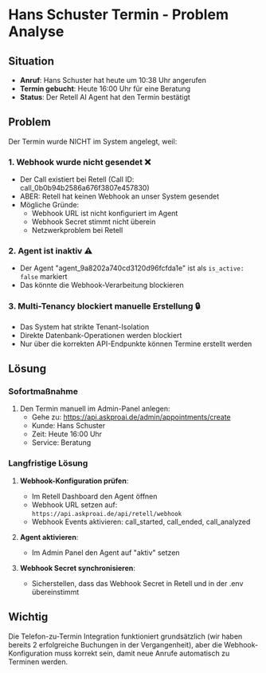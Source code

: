 # Hans Schuster Termin - Problem Analyse

## Situation
- **Anruf**: Hans Schuster hat heute um 10:38 Uhr angerufen
- **Termin gebucht**: Heute 16:00 Uhr für eine Beratung
- **Status**: Der Retell AI Agent hat den Termin bestätigt

## Problem
Der Termin wurde NICHT im System angelegt, weil:

### 1. Webhook wurde nicht gesendet ❌
- Der Call existiert bei Retell (Call ID: call_0b0b94b2586a676f3807e457830)
- ABER: Retell hat keinen Webhook an unser System gesendet
- Mögliche Gründe:
  - Webhook URL ist nicht konfiguriert im Agent
  - Webhook Secret stimmt nicht überein
  - Netzwerkproblem bei Retell

### 2. Agent ist inaktiv ⚠️
- Der Agent "agent_9a8202a740cd3120d96fcfda1e" ist als `is_active: false` markiert
- Das könnte die Webhook-Verarbeitung blockieren

### 3. Multi-Tenancy blockiert manuelle Erstellung 🔒
- Das System hat strikte Tenant-Isolation
- Direkte Datenbank-Operationen werden blockiert
- Nur über die korrekten API-Endpunkte können Termine erstellt werden

## Lösung

### Sofortmaßnahme
1. Den Termin manuell im Admin-Panel anlegen:
   - Gehe zu: https://api.askproai.de/admin/appointments/create
   - Kunde: Hans Schuster
   - Zeit: Heute 16:00 Uhr
   - Service: Beratung

### Langfristige Lösung
1. **Webhook-Konfiguration prüfen**:
   - Im Retell Dashboard den Agent öffnen
   - Webhook URL setzen auf: `https://api.askproai.de/api/retell/webhook`
   - Webhook Events aktivieren: call_started, call_ended, call_analyzed

2. **Agent aktivieren**:
   - Im Admin Panel den Agent auf "aktiv" setzen

3. **Webhook Secret synchronisieren**:
   - Sicherstellen, dass das Webhook Secret in Retell und in der .env übereinstimmt

## Wichtig
Die Telefon-zu-Termin Integration funktioniert grundsätzlich (wir haben bereits 2 erfolgreiche Buchungen in der Vergangenheit), aber die Webhook-Konfiguration muss korrekt sein, damit neue Anrufe automatisch zu Terminen werden.